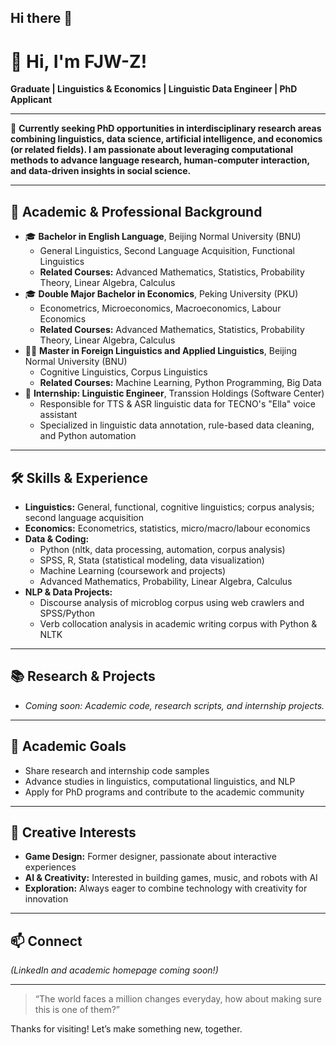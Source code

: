 ## Hi there 👋

# 👋 Hi, I'm FJW-Z!

**Graduate | Linguistics & Economics | Linguistic Data Engineer | PhD Applicant**

---

🌟 **Currently seeking PhD opportunities in interdisciplinary research areas combining linguistics, data science, artificial intelligence, and economics (or related fields). I am passionate about leveraging computational methods to advance language research, human-computer interaction, and data-driven insights in social science.**

---

## 🏅 Academic & Professional Background

- 🎓 **Bachelor in English Language**, Beijing Normal University (BNU)
  - General Linguistics, Second Language Acquisition, Functional Linguistics
  - **Related Courses:** Advanced Mathematics, Statistics, Probability Theory, Linear Algebra, Calculus
- 🎓 **Double Major Bachelor in Economics**, Peking University (PKU)
  - Econometrics, Microeconomics, Macroeconomics, Labour Economics
  - **Related Courses:** Advanced Mathematics, Statistics, Probability Theory, Linear Algebra, Calculus
- 🧑‍🎓 **Master in Foreign Linguistics and Applied Linguistics**, Beijing Normal University (BNU)
  - Cognitive Linguistics, Corpus Linguistics
  - **Related Courses:** Machine Learning, Python Programming, Big Data
- 💼 **Internship: Linguistic Engineer**, Transsion Holdings (Software Center)
  - Responsible for TTS & ASR linguistic data for TECNO's "Ella" voice assistant
  - Specialized in linguistic data annotation, rule-based data cleaning, and Python automation

---

## 🛠️ Skills & Experience

- **Linguistics:** General, functional, cognitive linguistics; corpus analysis; second language acquisition
- **Economics:** Econometrics, statistics, micro/macro/labour economics
- **Data & Coding:**
  - Python (nltk, data processing, automation, corpus analysis)
  - SPSS, R, Stata (statistical modeling, data visualization)
  - Machine Learning (coursework and projects)
  - Advanced Mathematics, Probability, Linear Algebra, Calculus
- **NLP & Data Projects:**
  - Discourse analysis of microblog corpus using web crawlers and SPSS/Python
  - Verb collocation analysis in academic writing corpus with Python & NLTK

---

## 📚 Research & Projects

- *Coming soon: Academic code, research scripts, and internship projects.*

---

## 🎯 Academic Goals

- Share research and internship code samples
- Advance studies in linguistics, computational linguistics, and NLP
- Apply for PhD programs and contribute to the academic community

---

## 🎨 Creative Interests

- **Game Design:** Former designer, passionate about interactive experiences
- **AI & Creativity:** Interested in building games, music, and robots with AI
- **Exploration:** Always eager to combine technology with creativity for innovation

---

## 📫 Connect

*(LinkedIn and academic homepage coming soon!)*

---

> “The world faces a million changes everyday, how about making sure this is one of them?”

Thanks for visiting! Let’s make something new, together.
